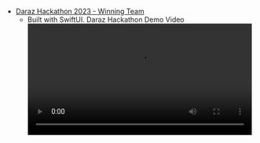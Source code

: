 - [Daraz Hackathon 2023 - Winning Team](https://lijianfei.com/Daraz_Hackathon_2023_Winning_Team.html)
    - Built with SwiftUI. Daraz Hackathon Demo Video
    <video src="https://lijianfei.com/Daraz_Hackathon_Demo_Full.MP4" controls="controls" controlslist="nodownload"  loop="autoplay" height="auto" width="100%"></video>
